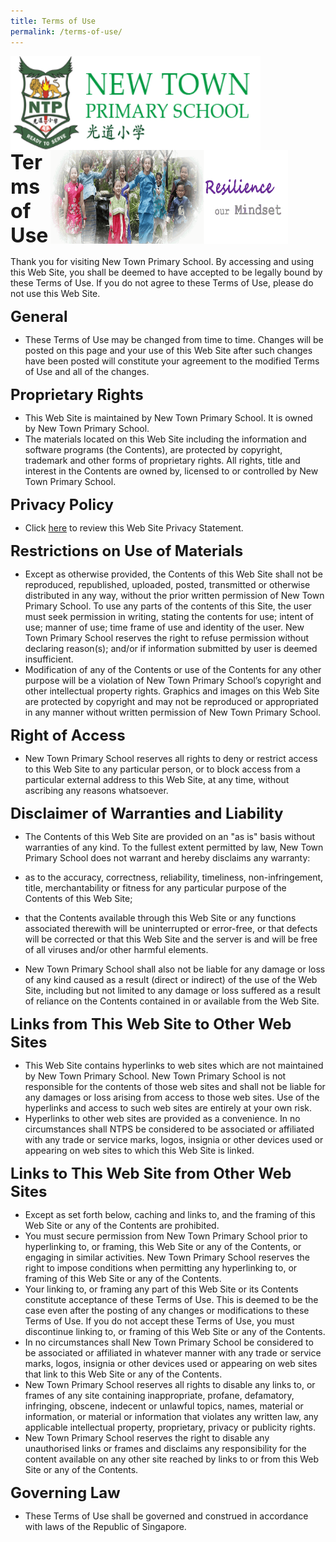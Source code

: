 ```yaml
---
title: Terms of Use
permalink: /terms-of-use/
---
```

<img align="left" style="width:400px;height:150px;margin-left:0px;" src="/images/logosub.png">

<img align="right" style="width:380px;height:150px;margin-right:60px;" src="/images/Header%20GIF.gif">
<br><br><br><br><br><br>

**<font size="6">Terms of Use</font>**

Thank you for visiting New Town Primary School. By accessing and using this Web Site, you shall be deemed to have accepted to be legally bound by these Terms of Use. If you do not agree to these Terms of Use, please do not use this Web Site.  
  
**<font size="5">General</font>**

*   These Terms of Use may be changed from time to time. Changes will be posted on this page and your use of this Web Site after such changes have been posted will constitute your agreement to the modified Terms of Use and all of the changes.

  
**<font size="5">Proprietary Rights</font>**


*   This Web Site is maintained by New Town Primary School. It is owned by New Town Primary School.
*   The materials located on this Web Site including the information and software programs (the Contents), are protected by copyright, trademark and other forms of proprietary rights. All rights, title and interest in the Contents are owned by, licensed to or controlled by New Town Primary School.

  
**<font size="5">Privacy Policy</font>**

*   Click [here](https://newtownpri.moe.edu.sg/ntps/privacy-policy) to review this Web Site Privacy Statement.

  
**<font size="5">Restrictions on Use of Materials</font>**


*   Except as otherwise provided, the Contents of this Web Site shall not be reproduced, republished, uploaded, posted, transmitted or otherwise distributed in any way, without the prior written permission of New Town Primary School. To use any parts of the contents of this Site, the user must seek permission in writing, stating the contents for use; intent of use; manner of use; time frame of use and identity of the user. New Town Primary School reserves the right to refuse permission without declaring reason(s); and/or if information submitted by user is deemed insufficient.
*   Modification of any of the Contents or use of the Contents for any other purpose will be a violation of New Town Primary School’s copyright and other intellectual property rights. Graphics and images on this Web Site are protected by copyright and may not be reproduced or appropriated in any manner without written permission of New Town Primary School.

**<font size="5">Right of Access</font>**


*   New Town Primary School reserves all rights to deny or restrict access to this Web Site to any particular person, or to block access from a particular external address to this Web Site, at any time, without ascribing any reasons whatsoever.

**<font size="5">Disclaimer of Warranties and Liability</font>**


*   The Contents of this Web Site are provided on an "as is" basis without warranties of any kind. To the fullest extent permitted by law, New Town Primary School does not warrant and hereby disclaims any warranty:

*   as to the accuracy, correctness, reliability, timeliness, non-infringement, title, merchantability or fitness for any particular purpose of the Contents of this Web Site;
*   that the Contents available through this Web Site or any functions associated therewith will be uninterrupted or error-free, or that defects will be corrected or that this Web Site and the server is and will be free of all viruses and/or other harmful elements.

*   New Town Primary School shall also not be liable for any damage or loss of any kind caused as a result (direct or indirect) of the use of the Web Site, including but not limited to any damage or loss suffered as a result of reliance on the Contents contained in or available from the Web Site.

**<font size="5">Links from This Web Site to Other Web Sites </font>**

*   This Web Site contains hyperlinks to web sites which are not maintained by New Town Primary School. New Town Primary School is not responsible for the contents of those web sites and shall not be liable for any damages or loss arising from access to those web sites. Use of the hyperlinks and access to such web sites are entirely at your own risk.
*   Hyperlinks to other web sites are provided as a convenience. In no circumstances shall NTPS be considered to be associated or affiliated with any trade or service marks, logos, insignia or other devices used or appearing on web sites to which this Web Site is linked.

**<font size="5">Links to This Web Site from Other Web Sites </font>**


*   Except as set forth below, caching and links to, and the framing of this Web Site or any of the Contents are prohibited.
*   You must secure permission from New Town Primary School prior to hyperlinking to, or framing, this Web Site or any of the Contents, or engaging in similar activities. New Town Primary School reserves the right to impose conditions when permitting any hyperlinking to, or framing of this Web Site or any of the Contents.
*   Your linking to, or framing any part of this Web Site or its Contents constitute acceptance of these Terms of Use. This is deemed to be the case even after the posting of any changes or modifications to these Terms of Use. If you do not accept these Terms of Use, you must discontinue linking to, or framing of this Web Site or any of the Contents.
*   In no circumstances shall New Town Primary School be considered to be associated or affiliated in whatever manner with any trade or service marks, logos, insignia or other devices used or appearing on web sites that link to this Web Site or any of the Contents.
*   New Town Primary School reserves all rights to disable any links to, or frames of any site containing inappropriate, profane, defamatory, infringing, obscene, indecent or unlawful topics, names, material or information, or material or information that violates any written law, any applicable intellectual property, proprietary, privacy or publicity rights.
*   New Town Primary School reserves the right to disable any unauthorised links or frames and disclaims any responsibility for the content available on any other site reached by links to or from this Web Site or any of the Contents.

**<font size="5">Governing Law</font>**

*   These Terms of Use shall be governed and construed in accordance with laws of the Republic of Singapore.